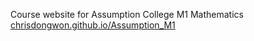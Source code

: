 Course website for Assumption College M1 Mathematics
<a href="url">chrisdongwon.github.io/Assumption_M1</a>
